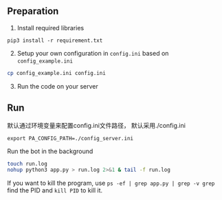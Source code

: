 ## Preparation 
1. Install required libraries
```
pip3 install -r requirement.txt
```
2. Setup your own configuration in `config.ini` based on `config_example.ini`
```bash
cp config_example.ini config.ini
```
3. Run the code on your server


## Run
默认通过环境变量来配置config.ini文件路径， 默认采用./config.ini
```
export PA_CONFIG_PATH=./config_server.ini
```
Run the bot in the background
```bash
touch run.log
nohup python3 app.py > run.log 2>&1 & tail -f run.log         
```
If you want to kill the program, use `ps -ef | grep app.py | grep -v grep` find the PID and `kill PID` to kill it.